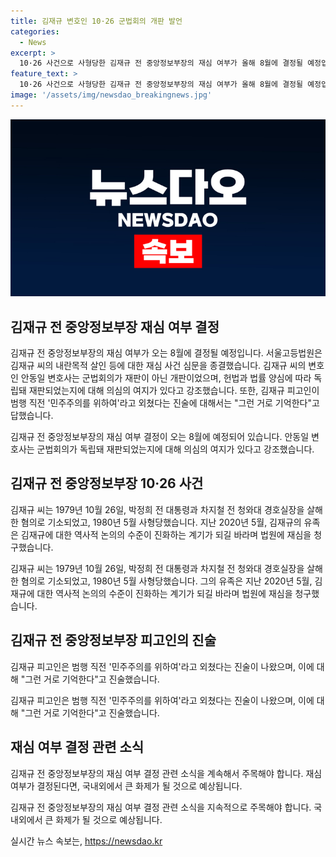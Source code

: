 ```yaml
---
title: 김재규 변호인 10·26 군법회의 개판 발언
categories:
  - News
excerpt: >
  10·26 사건으로 사형당한 김재규 전 중앙정보부장의 재심 여부가 올해 8월에 결정될 예정입니다. 서울고등법원은 오늘(12일) 김재규 씨의 내란목적 살인 등에 대한 재심 사건 심문을 종결했습니다. 김재규 씨의 변호인은 군법회의는 개판이었다며 헌법과 법률에 따른 독립적인 재판 여부를 의심했고, 유족은 역사적 논의의 수준이 진화해 재심을 청구했습니다. YTN에서 자세한 내용 확인 가능.
feature_text: >
  10·26 사건으로 사형당한 김재규 전 중앙정보부장의 재심 여부가 올해 8월에 결정될 예정입니다. 서울고등법원은 오늘(12일) 김재규 씨의 내란목적 살인 등에 대한 재심 사건 심문을 종결했습니다. 김재규 씨의 변호인은 군법회의는 개판이었다며 헌법과 법률에 따른 독립적인 재판 여부를 의심했고, 유족은 역사적 논의의 수준이 진화해 재심을 청구했습니다. YTN에서 자세한 내용 확인 가능.
image: '/assets/img/newsdao_breakingnews.jpg'
---
```


<p><img src="/assets/img/newsdao_breakingnews.jpg" alt="cryptoinkorea 속보" /></p>

<h2 data-ke-size="size26">김재규 전 중앙정보부장 재심 여부 결정</h2>

<p>김재규 전 중앙정보부장의 재심 여부가 오는 8월에 결정될 예정입니다. 서울고등법원은 김재규 씨의 내란목적 살인 등에 대한 재심 사건 심문을 종결했습니다. 김재규 씨의 변호인 안동일 변호사는 군법회의가 재판이 아닌 개판이었으며, 헌법과 법률 양심에 따라 독립돼 재판되었는지에 대해 의심의 여지가 있다고 강조했습니다. 또한, 김재규 피고인이 범행 직전 '민주주의를 위하여'라고 외쳤다는 진술에 대해서는 "그런 거로 기억한다"고 답했습니다.</p>

<p data-ke-size="size16">김재규 전 중앙정보부장의 재심 여부 결정이 오는 8월에 예정되어 있습니다. 안동일 변호사는 군법회의가 독립돼 재판되었는지에 대해 의심의 여지가 있다고 강조했습니다.</p>

<h2 data-ke-size="size26">김재규 전 중앙정보부장 10·26 사건</h2>

<p>김재규 씨는 1979년 10월 26일, 박정희 전 대통령과 차지철 전 청와대 경호실장을 살해한 혐의로 기소되었고, 1980년 5월 사형당했습니다. 지난 2020년 5월, 김재규의 유족은 김재규에 대한 역사적 논의의 수준이 진화하는 계기가 되길 바라며 법원에 재심을 청구했습니다.</p>

<p data-ke-size="size16">김재규 씨는 1979년 10월 26일, 박정희 전 대통령과 차지철 전 청와대 경호실장을 살해한 혐의로 기소되었고, 1980년 5월 사형당했습니다. 그의 유족은 지난 2020년 5월, 김재규에 대한 역사적 논의의 수준이 진화하는 계기가 되길 바라며 법원에 재심을 청구했습니다.</p>

<h2 data-ke-size="size26">김재규 전 중앙정보부장 피고인의 진술</h2>

<p>김재규 피고인은 범행 직전 '민주주의를 위하여'라고 외쳤다는 진술이 나왔으며, 이에 대해 "그런 거로 기억한다"고 진술했습니다.</p>

<p data-ke-size="size16">김재규 피고인은 범행 직전 '민주주의를 위하여'라고 외쳤다는 진술이 나왔으며, 이에 대해 "그런 거로 기억한다"고 진술했습니다.</p>

<h2 data-ke-size="size26">재심 여부 결정 관련 소식</h2>

<p>김재규 전 중앙정보부장의 재심 여부 결정 관련 소식을 계속해서 주목해야 합니다. 재심 여부가 결정된다면, 국내외에서 큰 화제가 될 것으로 예상됩니다.</p>

<p data-ke-size="size16">김재규 전 중앙정보부장의 재심 여부 결정 관련 소식을 지속적으로 주목해야 합니다. 국내외에서 큰 화제가 될 것으로 예상됩니다.</p>
실시간 뉴스 속보는, <a href="https://newsdao.kr" rel="dofollow">https://newsdao.kr</a>


